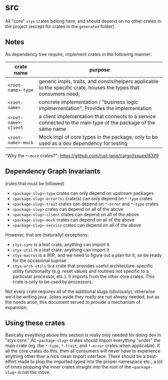 # src

All "core" `styx` crates belong here, and should depend on no other crates in the project
(except for crates in the `generated` folder).

## Notes

As dependency tree require, implement crates in the following manner:

| crate name | purpose |
|------------|---------|
| `<root-name>-type` | generic impls, traits, and consts/helpers applicable to the specific crate, houses the types that consumers need, |
| `<root-name>` | concrete implementation / "business logic implmementation", Provides the implementation |
| `<root-name>-client` | a client implementation that connects to a service connected to the main type of the package of the same name |
| `<root-name>-mock` | Mock impl of core types in the package, only to be used as a dev dependency for testing |

"Why the `*-mock` crates?": <https://github.com/rust-lang/cargo/issues/8379>

## Dependency Graph Invariants

(rules that must be followed)

- `<package-slug>-type` crates can only depend on upstream packages
- `<package-slug>-error(s)` crate(s) can only depend on `*-type` crates
- `<package-slug>-trait` crates can depend on `*-error` and `*-type` crates
- `<package-slug>` crates can depend on all of the above
- `<package-slug>-client` crates can depend on all of the above
- `<package-slug>-mock` crates can depend on all of the above
- `<package-slug>-service` crates can depend on all of the above

However, that are (naturally) exceptions:

- `styx-sync` is a leaf crate, anything can import it
- `styx-util` is a leaf crate, anything can import it
- `styx-macros` is a WIP, and we need to figure out a plan for it, so be ready for
  the occasional suprise
- `styx-arch-utils` is a crate that provides useful architecture-specific
  utility functionality (e.g. reset values and routines _not_ specific to a
  particular processor, etc.). It imports from the other core crates. This
  crate is only to be used by processors.

Not every crate requires all of the additional slugs (obviously), otherwise
we'd be writing java. Jokes aside they really are not alwasy needed, but as the
needs arise, this document served to provide a mechanism of expansion.

## Using these crates

Basically eveything above this section is really only needed for doing dev in
"styx core." All `<package-slug>` crates should import everything "under" the
main crate (eg. the `*-type`, `*-trait`, and `*-error` crates when applicable).
If all the core crates do this, then all consumers will never have to experience
anything other than a nice clean import interface. There should be a best-effort
made to plop the imported typed into the proper namespace etc., a lot of times
plopping the inner crates straight into the root of the `<package-slug>` is not
the move.
